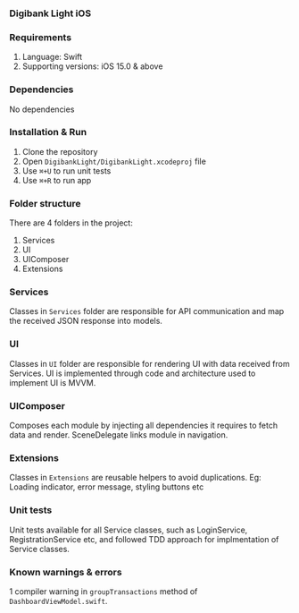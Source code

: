 ### Digibank Light iOS

### Requirements

1. Language: Swift
2. Supporting versions: iOS 15.0 & above

### Dependencies

No dependencies

### Installation & Run

1. Clone the repository
2. Open `DigibankLight/DigibankLight.xcodeproj` file 
3. Use `⌘+U` to run unit tests
4. Use `⌘+R` to run app

### Folder structure

There are 4 folders in the project:
1. Services
2. UI 
3. UIComposer  
4. Extensions

### Services

Classes in `Services` folder are responsible for API communication and map the received JSON response into models.

### UI

Classes in `UI` folder are responsible for rendering UI with data received from Services.
UI is implemented through code and architecture used to implement UI is MVVM.

### UIComposer

Composes each module by injecting all dependencies it requires to fetch data and render.
SceneDelegate links module in navigation.

### Extensions

Classes in `Extensions` are reusable helpers to avoid duplications.
Eg: Loading indicator, error message, styling buttons etc

### Unit tests

Unit tests available for all Service classes, such as LoginService, RegistrationService etc, and followed TDD approach for implmentation of Service classes. 

### Known warnings & errors

1 compiler warning in `groupTransactions` method of `DashboardViewModel.swift`.



